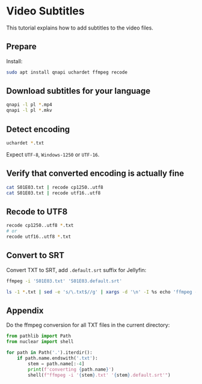 # Video Subtitles
This tutorial explains how to add subtitles to the video files.

## Prepare
Install:
```sh
sudo apt install qnapi uchardet ffmpeg recode
```

## Download subtitles for your language
```sh
qnapi -l pl *.mp4
qnapi -l pl *.mkv
```

## Detect encoding
```sh
uchardet *.txt
```
Expect `UTF-8`, `Windows-1250` or `UTF-16`.

## Verify that converted encoding is actually fine 
```sh
cat S01E03.txt | recode cp1250..utf8
cat S01E03.txt | recode utf16..utf8
```

## Recode to UTF8
```sh
recode cp1250..utf8 *.txt
# or
recode utf16..utf8 *.txt
```

## Convert to SRT
Convert TXT to SRT, add `.default.srt` suffix for Jellyfin:
```sh
ffmpeg -i 'S01E03.txt' 'S01E03.default.srt'
```
```sh
ls -1 *.txt | sed -e 's/\.txt$//g' | xargs -d '\n' -I %s echo 'ffmpeg -i "%s.txt" "%s.default.srt"'
```

## Appendix
Do the ffmpeg conversion for all TXT files in the current directory:
```python
from pathlib import Path
from nuclear import shell

for path in Path('.').iterdir():
    if path.name.endswith('.txt'):
        stem = path.name[:-4]
        print(f'converting {path.name}')
        shell(f"ffmpeg -i '{stem}.txt' '{stem}.default.srt'")
```
